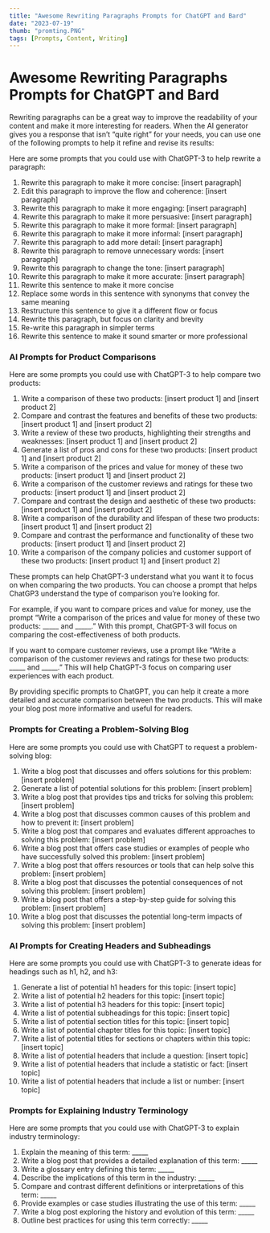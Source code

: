 ```yaml
---
title: "Awesome Rewriting Paragraphs Prompts for ChatGPT and Bard"
date: "2023-07-19"
thumb: "promting.PNG"
tags: [Prompts, Content, Writing]
---
```


# Awesome Rewriting Paragraphs Prompts for ChatGPT and Bard

<p>Rewriting paragraphs can be a great way to improve the readability of your content and make it more interesting for readers. When the AI generator gives you a response that isn&#8217;t &#8220;quite right&#8221; for your needs, you can use one of the following prompts to help it refine and revise its results:</p>



<p>Here are some prompts that you could use with ChatGPT-3 to help rewrite a paragraph:</p>



<ol>
<li>Rewrite this paragraph to make it more concise: [insert paragraph]</li>



<li>Edit this paragraph to improve the flow and coherence: [insert paragraph]</li>



<li>Rewrite this paragraph to make it more engaging: [insert paragraph]</li>



<li>Rewrite this paragraph to make it more persuasive: [insert paragraph]</li>



<li>Rewrite this paragraph to make it more formal: [insert paragraph]</li>



<li>Rewrite this paragraph to make it more informal: [insert paragraph]</li>



<li>Rewrite this paragraph to add more detail: [insert paragraph]</li>



<li>Rewrite this paragraph to remove unnecessary words: [insert paragraph]</li>



<li>Rewrite this paragraph to change the tone: [insert paragraph]</li>



<li>Rewrite this paragraph to make it more accurate: [insert paragraph]</li>



<li>Rewrite this sentence to make it more concise</li>



<li>Replace some words in this sentence with synonyms that convey the same meaning</li>



<li>Restructure this sentence to give it a different flow or focus</li>



<li>Rewrite this paragraph, but focus on clarity and brevity</li>



<li>Re-write this paragraph in simpler terms</li>



<li>Rewrite this sentence to make it sound smarter or more professional</li>
</ol>



<h3 class="wp-block-heading">AI Prompts for Product Comparisons</h3>



<p>Here are some prompts you could use with ChatGPT-3 to help compare two products:</p>



<ol>
<li>Write a comparison of these two products: [insert product 1] and [insert product 2]</li>



<li>Compare and contrast the features and benefits of these two products: [insert product 1] and [insert product 2]</li>



<li>Write a review of these two products, highlighting their strengths and weaknesses: [insert product 1] and [insert product 2]</li>



<li>Generate a list of pros and cons for these two products: [insert product 1] and [insert product 2]</li>



<li>Write a comparison of the prices and value for money of these two products: [insert product 1] and [insert product 2]</li>



<li>Write a comparison of the customer reviews and ratings for these two products: [insert product 1] and [insert product 2]</li>



<li>Compare and contrast the design and aesthetic of these two products: [insert product 1] and [insert product 2]</li>



<li>Write a comparison of the durability and lifespan of these two products: [insert product 1] and [insert product 2]</li>



<li>Compare and contrast the performance and functionality of these two products: [insert product 1] and [insert product 2]</li>



<li>Write a comparison of the company policies and customer support of these two products: [insert product 1] and [insert product 2]</li>
</ol>



<p>These prompts can help ChatGPT-3 understand what you want it to focus on when comparing the two products. You can choose a prompt that helps ChatGP3 understand the type of comparison you’re looking for.</p>



<p>For example, if you want to compare prices and value for money, use the prompt “Write a comparison of the prices and value for money of these two products: _____ and _____.” With this prompt, ChatGPT-3 will focus on comparing the cost-effectiveness of both products.</p>



<p>If you want to compare customer reviews, use a prompt like “Write a comparison of the customer reviews and ratings for these two products: _____ and _____.” This will help ChatGPT-3 focus on comparing user experiences with each product.</p>



<p>By providing specific prompts to ChatGPT, you can help it create a more detailed and accurate comparison between the two products. This will make your blog post more informative and useful for readers.</p>



<h3 class="wp-block-heading">Prompts for Creating a Problem-Solving Blog</h3>



<p>Here are some prompts you could use with ChatGPT to request a problem-solving blog:</p>



<ol>
<li>Write a blog post that discusses and offers solutions for this problem: [insert problem]</li>



<li>Generate a list of potential solutions for this problem: [insert problem]</li>



<li>Write a blog post that provides tips and tricks for solving this problem: [insert problem]</li>



<li>Write a blog post that discusses common causes of this problem and how to prevent it: [insert problem]</li>



<li>Write a blog post that compares and evaluates different approaches to solving this problem: [insert problem]</li>



<li>Write a blog post that offers case studies or examples of people who have successfully solved this problem: [insert problem]</li>



<li>Write a blog post that offers resources or tools that can help solve this problem: [insert problem]</li>



<li>Write a blog post that discusses the potential consequences of not solving this problem: [insert problem]</li>



<li>Write a blog post that offers a step-by-step guide for solving this problem: [insert problem]</li>



<li>Write a blog post that discusses the potential long-term impacts of solving this problem: [insert problem]</li>
</ol>



<h3 class="wp-block-heading">AI Prompts for Creating Headers and Subheadings</h3>



<p>Here are some prompts you could use with ChatGPT-3 to generate ideas for headings such as h1, h2, and h3:</p>



<ol>
<li>Generate a list of potential h1 headers for this topic: [insert topic]</li>



<li>Write a list of potential h2 headers for this topic: [insert topic]</li>



<li>Write a list of potential h3 headers for this topic: [insert topic]</li>



<li>Write a list of potential subheadings for this topic: [insert topic]</li>



<li>Write a list of potential section titles for this topic: [insert topic]</li>



<li>Write a list of potential chapter titles for this topic: [insert topic]</li>



<li>Write a list of potential titles for sections or chapters within this topic: [insert topic]</li>



<li>Write a list of potential headers that include a question: [insert topic]</li>



<li>Write a list of potential headers that include a statistic or fact: [insert topic]</li>



<li>Write a list of potential headers that include a list or number: [insert topic]</li>
</ol>



<h3 class="wp-block-heading">Prompts for Explaining Industry Terminology</h3>



<p>Here are some prompts that you could use with ChatGPT-3 to explain industry terminology:</p>



<ol>
<li>Explain the meaning of this term: _____</li>



<li>Write a blog post that provides a detailed explanation of this term: _____</li>



<li>Write a glossary entry defining this term: _____</li>



<li>Describe the implications of this term in the industry: _____</li>



<li>Compare and contrast different definitions or interpretations of this term: _____</li>



<li>Provide examples or case studies illustrating the use of this term: _____</li>



<li>Write a blog post exploring the history and evolution of this term: _____</li>



<li>Outline best practices for using this term correctly: _____</li>
</ol>